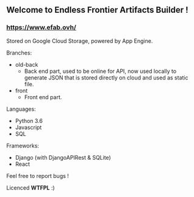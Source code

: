 ## Welcome to Endless Frontier Artifacts Builder !

### https://www.efab.ovh/

Stored on Google Cloud Storage, powered by App Engine.

Branches:
   - old-back
      - Back end part, used to be online for API, now used locally to generate JSON that is stored directly on cloud and used as static file. 
   - front
      - Front end part.
 
Languages:
   - Python 3.6
   - Javascript
   - SQL
   
Frameworks:
   - Django (with DjangoAPIRest & SQLite)
   - React

Feel free to report bugs !

Licenced **WTFPL** :)